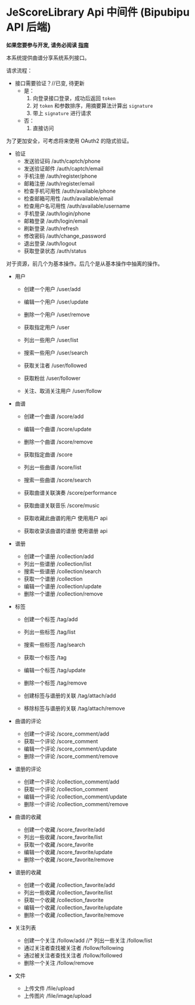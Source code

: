 # JeScoreLibrary Api 中间件 (Bipubipu API 后端)

**如果您要参与开发, 请务必阅读 [指南](https://github.com/pluveto/JeBack/wiki)**





本系统提供曲谱分享系统系列接口。

请求流程：

* 接口需要验证？//已变, 待更新
    * 是：
        1. 向登录接口登录，成功后返回 `token`
        2. 对 `token` 和参数排序，用摘要算法计算出 `signature`
        3. 带上 `signature` 进行请求
    * 否：
        1. 直接访问

为了更加安全，可考虑将来使用 OAuth2 的隐式验证。

* 验证
    * 发送验证码                /auth/captch/phone
    * 发送验证邮件              /auth/captch/email
    * 手机注册                  /auth/register/phone
    * 邮箱注册                  /auth/register/email
    * 检查手机可用性            /auth/available/phone
    * 检查邮箱可用性            /auth/available/email
    * 检查用户名可用性          /auth/available/username
    * 手机登录                  /auth/login/phone
    * 邮箱登录                  /auth/login/email
    * 刷新登录                  /auth/refresh
    * 修改密码                  /auth/change_password
    * 退出登录                  /auth/logout
    * 获取登录状态              /auth/status

对于资源，前几个为基本操作。后几个是从基本操作中抽离的操作。

* 用户
    * 创建一个用户              /user/add
    * 编辑一个用户              /user/update
    * 删除一个用户              /user/remove
    * 获取指定用户              /user
    * 列出一些用户              /user/list
    * 搜索一些用户              /user/search

    * 获取关注者                /user/followed
    * 获取粉丝                  /user/follower
    * 关注、取消关注用户        /user/follow
    
* 曲谱
    * 创建一个曲谱              /score/add
    * 编辑一个曲谱              /score/update
    * 删除一个曲谱              /score/remove
    * 获取指定曲谱              /score
    * 列出一些曲谱              /score/list
    * 搜索一些曲谱              /score/search

    * 获取曲谱关联演奏          /score/performance
    * 获取曲谱关联音乐          /score/music
    * 获取收藏此曲谱的用户      使用用户 api
    * 获取收录该曲谱的谱册      使用谱册 api


* 谱册
    * 创建一个谱册              /collection/add
    * 列出一些谱册              /collection/list
    * 搜索一些谱册              /collection/search
    * 获取一个谱册              /collection
    * 编辑一个谱册              /collection/update
    * 删除一个谱册              /collection/remove

* 标签
    * 创建一个标签              /tag/add
    * 列出一些标签              /tag/list
    * 搜索一些标签              /tag/search
    * 获取一个标签              /tag
    * 编辑一个标签              /tag/update
    * 删除一个标签              /tag/remove

    * 创建标签与谱册的关联      /tag/attach/add
    * 移除标签与谱册的关联      /tag/attach/remove

* 曲谱的评论
    * 创建一个评论              /score_comment/add    
    * 获取一个评论              /score_comment
    * 编辑一个评论              /score_comment/update
    * 删除一个评论              /score_comment/remove

* 谱册的评论
    * 创建一个评论              /collection_comment/add    
    * 获取一个评论              /collection_comment
    * 编辑一个评论              /collection_comment/update
    * 删除一个评论              /collection_comment/remove

* 曲谱的收藏
    * 创建一个收藏              /score_favorite/add    
    * 列出一些收藏              /score_favorite/list
    * 获取一个收藏              /score_favorite
    * 编辑一个收藏              /score_favorite/update
    * 删除一个收藏              /score_favorite/remove

* 谱册的收藏
    * 创建一个收藏              /collection_favorite/add    
    * 列出一些收藏              /collection_favorite/list
    * 获取一个收藏              /collection_favorite
    * 编辑一个收藏              /collection_favorite/update
    * 删除一个收藏              /collection_favorite/remove

* 关注列表
    * 创建一个关注              /follow/add
    //* 列出一些关注            /follow/list    
    * 通过关注者查找被关注者    /follow/following
    * 通过被关注者查找关注者    /follow/followed
    * 删除一个关注              /follow/remove

* 文件
    * 上传文件                  /file/upload
    * 上传图片                  /file/image/upload

```